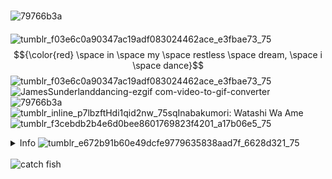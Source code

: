  <br> ![79766b3a](https://github.com/user-attachments/assets/1693858f-a91f-46c6-8714-fc04e189a5ba)
 <br> ㅤㅤㅤ ㅤ ㅤ ㅤ ㅤ ![tumblr_f03e6c0a90347ac19adf083024462ace_e3fbae73_75](https://github.com/user-attachments/assets/ee64063d-8b6d-41a1-9e78-7f63dc2ccb08)$${\color{red} \space in \space my \space restless \space dream, \space i \space dance}$$![tumblr_f03e6c0a90347ac19adf083024462ace_e3fbae73_75](https://github.com/user-attachments/assets/ee64063d-8b6d-41a1-9e78-7f63dc2ccb08)
 <br> ![JamesSunderlanddancing-ezgif com-video-to-gif-converter](https://github.com/user-attachments/assets/7a72875d-fd07-4bfe-a835-89de9b6bce73)
 <br> ![79766b3a](https://github.com/user-attachments/assets/1693858f-a91f-46c6-8714-fc04e189a5ba)
 <br> ![tumblr_inline_p7lbzftHdi1qid2nw_75sq](https://github.com/user-attachments/assets/ec1cf508-6baf-4ec9-ba4e-55cbd5a3fe31)Inabakumori: Watashi Wa Ame![tumblr_f3cebdb2b4e6d0bee8601769823f4201_a17b06e5_75](https://github.com/user-attachments/assets/8cdc1e08-2f51-4a9c-9906-db519c706cf7)
<br> <details><summary>Info ![tumblr_e672b91b60e49dcfe9779635838aad7f_6628d321_75](https://github.com/user-attachments/assets/b2c6f2cc-e11f-487a-83b7-a21db2e5c051)</summary>
 <br>![tumblr_b68358d845501d7d42ebe8548f8a935f_43f2ee78_1280](https://github.com/user-attachments/assets/fa7a9e6a-069b-4b3c-b221-931f18af58c5)
 <br>
 <br>  ㅤㅤㅤ ㅤ ㅤ ㅤ ㅤ  ㅤㅤㅤ ㅤ ㅤ  ㅤㅤㅤ ㅤ ㅤ ㅤ ㅤ![tumblr_5a6525bd7ba831485855c3920c9c66fb_4fb5e77b_75-ezgif com-webp-to-gif-converter](https://github.com/user-attachments/assets/7886263b-a3ae-4eef-987d-4b119aea84f2) $${\color{orange}VIO}$$ ![tumblr_71b383b15065979af57a6f7a4874dd09_32e963d1_75-ezgif com-webp-to-gif-converter](https://github.com/user-attachments/assets/9fad7061-1c87-40ee-9fae-d1bb89f55972)
 <br>   ㅤㅤㅤ ㅤ ㅤ ㅤ ㅤ  ㅤㅤㅤ ㅤ ㅤ  ㅤㅤㅤ ![tumblr_ec812456d7b493765ff6349149d54bf8_0899e457_75-ezgif com-webp-to-gif-converter](https://github.com/user-attachments/assets/ffe4aead-9d82-4d66-964a-2543eb8bff67)$${\color{lightblue}INTP}$$  ㅤ   ㅤ  ![c3398df7_original](https://github.com/user-attachments/assets/a31a5949-f65c-4898-bd09-8f0bf54aed91)![tumblr_lspoz6BMLo1qfel73540](https://github.com/user-attachments/assets/b393a523-f7f6-49c5-b47b-7ee20f868991)ㅤ ㅤ ㅤ $${\color{red} Taurus}$$![tumblr_2b43d1c73a14520eeceff02111462255_3cc1df62_75-ezgif com-webp-to-gif-converter](https://github.com/user-attachments/assets/e59b79d0-97f7-4fab-9db4-d497f7740768)
 <br> ![c3e9c5ae](https://github.com/user-attachments/assets/2dac4421-f7b9-4aa4-a8d7-55020495c745)
 <br>  ㅤㅤ◜◜Even so... With this ambiguous warmth, I find myself fascinated by those fleeting ideals.
 <br>   ㅤ  ㅤㅤ ㅤㅤ  ㅤㅤㅤㅤㅤ   Even though I still can't bring myself to open up my heart— …⏑How selfish I am.◝◝
 <br> ![02bb7985](https://github.com/user-attachments/assets/9d8ba42e-d4f6-49a1-9ca2-3ec2bc13f48d)⁖⁙—   ㅤㅤㅤ  ㅤㅤ ㅤㅤ  ㅤㅤㅤㅤㅤ      ㅤㅤㅤ  ㅤㅤ ㅤㅤ  ㅤㅤㅤㅤㅤ         ㅤ![a63a82f0](https://github.com/user-attachments/assets/412e9429-301c-402a-bdf6-a19df3e42281)
 <br> ‎ ‎‎ ‎  ‎ ‎ ‎ ‎ ‎‎  ‎ ‎ ‎ ![Silent Hill 2 Remake](https://github.com/user-attachments/assets/a29e2410-5d7b-4126-b849-4b35d2b15daf)
 <br> link!![tumblr_fbfdb38354af6f49c64e16615079d9ca_c625c369_75-ezgif com-webp-to-gif-converter](https://github.com/user-attachments/assets/ef51df4f-5613-4def-9b92-58215e2e0f1f)
 <br> ![tumblr_5266118a20a656a77c6cec71886c2059_f541f51a_75-ezgif com-webp-to-gif-converter](https://github.com/user-attachments/assets/612d5c84-7fec-461e-babd-e8610f383b1c) ㅤㅤㅤ ㅤ ㅤ ㅤ ㅤ  ㅤㅤㅤ ㅤ ㅤ  ㅤㅤㅤ ㅤ [Carrd](https://enanemon.carrd.co/)  ㅤ [rentry](https://rentry.co/enanemonnu)
 <br> ![tumblr_d2f161f1cb0fd3e756ca23eddfafe6d4_08dd75a7_1280](https://github.com/user-attachments/assets/1286b05b-972e-4fd1-8d01-e0236a5182e1)
 <br> ![tumblr_9fd58a223da5e52b91d47881cf65c269_8d02d53e_1280](https://github.com/user-attachments/assets/09c7e825-dd9e-490b-8b36-a85fff99aeb1)</details>
 <br> ![catch fish](https://komarev.com/ghpvc/?username=enanemon)

